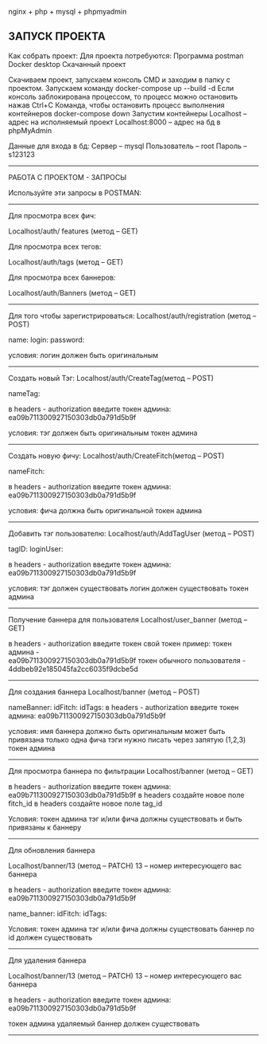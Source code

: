 nginx + php + mysql + phpmyadmin

ЗАПУСК ПРОЕКТА
---------------------------------------------------------------------------------
Как собрать проект:
Для проекта потребуются:
Программа postman
Docker desktop
Скачанный проект

Скачиваем проект, запускаем консоль CMD и заходим в папку с проектом.
Запускаем команду
docker-compose up --build -d
Если консоль заблокирована процессом, то процесс можно остановить нажав Ctrl+C
Команда, чтобы остановить процесс выполнения контейнеров docker-compose down
Запустим контейнеры
Localhost – адрес на исполняемый проект
Localhost:8000 – адрес на бд в phpMyAdmin

Данные для входа в бд:
Сервер – mysql
Пользователь – root
Пароль – s123123

-----------------------------------------------------------------------------------

РАБОТА С ПРОЕКТОМ - ЗАПРОСЫ

Используйте эти запросы в POSTMAN:

-----------------------------------------------------------------------------------

Для просмотра всех фич:

Localhost/auth/ features (метод – GET)

Для просмотра всех тегов:

Localhost/auth/tags (метод – GET)

Для просмотра всех баннеров:

Localhost/auth/Banners (метод – GET)

-----------------------------------------------------------------------------------

Для того чтобы зарегистрироваться:
Localhost/auth/registration (метод – POST)

name:
login:
password:

условия:
логин должен быть оригинальным

-----------------------------------------------------------------------------------

Создать новый Тэг:
Localhost/auth/CreateTag(метод – POST)

nameTag:

в headers - authorization введите токен админа: ea09b711300927150303db0a791d5b9f

условия:
тэг должен быть оригинальным 
токен админа

-----------------------------------------------------------------------------------

Создать новую фичу:
Localhost/auth/CreateFitch(метод – POST)

nameFitch:

в headers - authorization введите токен админа: ea09b711300927150303db0a791d5b9f

условия:
фича должна быть оригинальной
токен админа

-----------------------------------------------------------------------------------

Добавить тэг пользователю:
Localhost/auth/AddTagUser (метод – POST)

tagID:
loginUser:

в headers - authorization введите токен админа: ea09b711300927150303db0a791d5b9f

условия:
тэг должен существовать
логин должен существовать
токен админа

-----------------------------------------------------------------------------------
Получение баннера для пользователя
Localhost/user_banner (метод – GET)

в headers - authorization введите токен свой токен
пример:
токен админа -  
ea09b711300927150303db0a791d5b9f
токен обычного пользователя -  
4ddbeb92e185045fa2cc6035f9dcbe5d


-----------------------------------------------------------------------------------

Для создания баннера
Localhost/banner (метод – POST)

nameBanner:
idFitch:
idTags:
в headers - authorization введите токен админа: ea09b711300927150303db0a791d5b9f

условия:
имя баннера должно быть оригинальным
может быть привязана только одна фича
тэги нужно писать через запятую (1,2,3)
токен админа

-----------------------------------------------------------------------------------
Для просмотра баннера по фильтрации
Localhost/banner (метод – GET)

в headers - authorization введите токен админа: ea09b711300927150303db0a791d5b9f
в headers создайте новое поле fitch_id
в headers создайте новое поле tag_id

Условия:
токен админа
тэг и/или фича должны существовать и быть привязаны к баннеру

-----------------------------------------------------------------------------------
Для обновления баннера

Localhost/banner/13 (метод – PATCH) 13 – номер интересующего вас баннера

в headers - authorization введите токен админа: ea09b711300927150303db0a791d5b9f


name_banner:
idFitch:
idTags:

Условия:
токен админа
тэг и/или фича должны существовать 
баннер по id должен существовать

-----------------------------------------------------------------------------------

Для удаления баннера

Localhost/banner/13 (метод – PATCH) 13 – номер интересующего вас баннера

в headers - authorization введите токен админа: ea09b711300927150303db0a791d5b9f

токен админа
удаляемый баннер должен существовать


-----------------------------------------------------------------------------------
